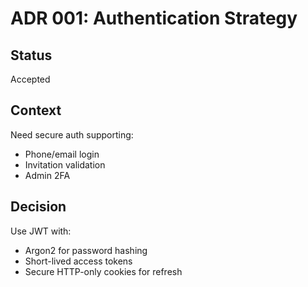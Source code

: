 # ADR 001: Authentication Strategy

## Status
Accepted

## Context
Need secure auth supporting:
- Phone/email login
- Invitation validation
- Admin 2FA

## Decision
Use JWT with:
- Argon2 for password hashing
- Short-lived access tokens
- Secure HTTP-only cookies for refresh